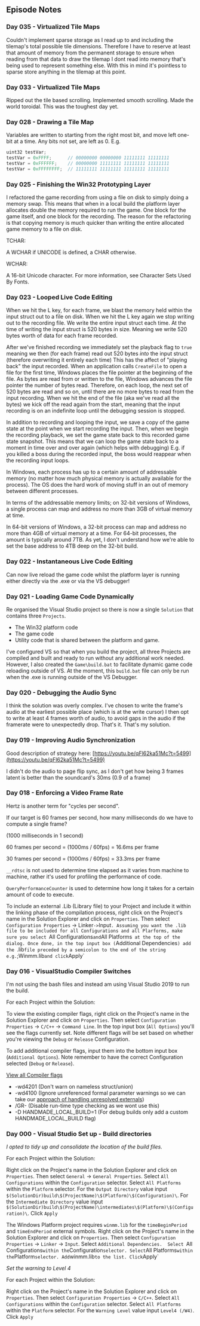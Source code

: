 ## Episode Notes

### Day 035 - Virtualized Tile Maps

Couldn't implement sparse storage as I read up to and including the tilemap's total possible tile dimensions. Therefore I have to reserve at least that amount of memory from the permanent storage to ensure when reading from that data to draw the tilemap I dont read into memory that's being used to represent something else. With this in mind it's pointless to sparse store anything in the tilemap at this point.

### Day 033 - Virtualized Tile Maps

Ripped out the tile based scrolling. Implemented smooth scrolling. Made the world toroidal. This was the toughest day yet.


### Day 028 -  Drawing a Tile Map

Variables are written to starting from the right most bit, and move left one-bit at a time. Any bits not set, are left as 0. E.g.

```c
uint32 testVar;
testVar = 0xFFFF;      // 00000000 00000000 11111111 11111111
testVar = 0xFFFFFF;    // 00000000 11111111 11111111 11111111
testVar = 0xFFFFFFFF;  // 11111111 11111111 11111111 11111111
```


### Day 025 -  Finishing the Win32 Prototyping Layer

I refactored the game recording from using a file on disk to simply doing a memory swap. This means that when in a local build the platform layer allocates double the memory required to run the game. One block for the game itself, and one block for the recording. The reason for the refactoring is that copying memory is much quicker than writing the entire allocated game memory to a file on disk.

TCHAR:

A WCHAR if UNICODE is defined, a CHAR otherwise.

WCHAR:

A 16-bit Unicode character. For more information, see Character Sets Used By Fonts.

### Day 023 -  Looped Live Code Editing

When we hit the L key, for each frame, we blast the memory held within the input struct out to a file on disk. When we hit the L key again we stop writing out to the recording file. We write the entire input struct each time. At the time of writing the input struct is 520 bytes in size. Meaning we write 520 bytes worth of data for each frame recorded.

After we've finished recording we immediately set the playback flag to `true` meaning we then (for each frame) read out 520 bytes *into* the input struct (therefore overwriting it entirely each time) This has the affect of "playing back" the input recorded.  When an application calls `CreateFile` to open a file for the first time, Windows places the file pointer at the beginning of the file. As bytes are read from or written to the file, Windows advances the file pointer the number of bytes read. Therefore, on each loop, the next set of 520 bytes are read and so on, until there are no more bytes to read from the input recording. When we hit the end of the file (aka we've read all the bytes) we kick off the read again from the start, meaning that the input recording is on an indefinite loop until the debugging session is stopped.

In addition to recording and looping the input, we save a copy of the game state at the point when we start recording the input. Then, when we begin the recording playback, we set the game state back to this recorded game state snapshot. This means that we can loop the game state back to a moment in time over and over again (which helps with debugging) E.g. if you killed a boss during the recorded input, the boss would reappear when the recording input loops.

In Windows, each process has up to a certain amount of addressable memory (no matter how much physical memory is actually available for the process). The OS does the hard work of moving stuff in an out of memory between different processes. 

In terms of the addressable memory limits; on 32-bit versions of Windows, a single process can map and address no more than 3GB of virtual memory at time. 

In 64-bit versions of Windows, a 32-bit process can map and address no more than 4GB of virtual memory at a time. For 64-bit processes, the amount is typically around 7TB. As yet, I don't understand how we're able to set the base address to 4TB deep on the 32-bit build.

### Day 022 -  Instantaneous Live Code Editing

Can now live reload the game code whilst the platform layer is running either directly via the .exe or via the VS debugger!

### Day 021 - Loading Game Code Dynamically

Re organised the Visual Studio project so there is now a single `Solution` that contains three `Projects`.

- The Win32 platform code
- The game code
- Utility code that is shared between the platform and game.

I've configured VS so that when you build the project, all three Projects are compiled and built and ready to run without any additional work needed. However, I also created the `Game\build.bat` to facilitate dynamic game code reloading outside of VS. At the moment, this `build.bat` file can only be run when the .exe is running outside of the VS Debugger.

### Day 020 - Debugging the Audio Sync

I think the solution was overly complex. I've chosen to write the frame's audio at the earliest possible place (which is at the write cursor) I then opt to write at least 4 frames worth of audio, to avoid gaps in the audio if the framerate were to unexpectedly drop. That's it. That's my solution.

### Day 019 - Improving Audio Synchronization

Good description of strategy here: [https://youtu.be/qFl62ka51Mc?t=5499](https://youtu.be/qFl62ka51Mc?t=5499)

I didn't do the audio to page flip sync, as I don't get how being 3 frames latent is better than the soundcard's 30ms (0.9 of a frame)

### Day 018 - Enforcing a Video Frame Rate

Hertz is another term for "cycles per second".

If our target is 60 frames per second, how many milliseconds do we have to compute a single frame?

(1000 milliseconds in 1 second)

60 frames per second  = (1000ms / 60fps) = 16.6ms per frame

30 frames per second  = (1000ms / 60fps) = 33.3ms per frame

`__rdtsc` is not used to determine time elapsed as it varies from machine to machine, rather it's used for profiling the performance of code.

`QueryPerformanceCounter` is used to determine how long it takes for a certain amount of code to execute.

To include an external .Lib (Library file) to your Project and include it within the linking phase of the compilation process, right click on the Project's name in the Solution Explorer and click on `Properties`. Then select `Configuration Properties` -> Linker` -> `Input`. Assuming you want the .lib file to be included for all Configurations and all Plarforms, make sure you select `All Configurations` and `All Platforms` at the top of the dialog. Once done, in the top input box (`Additional Dependencies`) add the `.lib` file preceded by a semicolon to the end of the string e.g. `;Winmm.lib` and click `Apply`


### Day 016 - VisualStudio Compiler Switches

I'm not using the bash files and instead am using Visual Studio 2019 to run the build.

For each Project within the Solution:

To view the existing compiler flags, right click on the Project's name in the Solution Explorer and click on `Properties`. Then select `Configuration Properties` -> `C/C++` -> `Command Line`. In the top input box (`All Options`) you'll see the flags currently set. Note different flags will be set based on whether you're viewing the `Debug` or `Release` Configuration.

To add additional compiler flags, input them into the bottom input box (`Additional Options`). Note remember to have the correct Configuration selected (`Debug` or `Release`).

[View all Compiler flags](https://docs.microsoft.com/en-us/cpp/build/reference/compiler-options-listed-alphabetically)

 - -wd4201 (Don't warn on nameless struct/union)
 - -wd4100 (Ignore unreferenced formal parameter warnings so we can take our [approach of handling unresolved externals](https://github.com/joncarlmatthews/private/blob/master/technical/learning/c-cpp.md#how-to-handle-unresolved-externals))
 - /GR- (Disable run-time type checking as we wont use this)
 - -D HANDMADE_LOCAL_BUILD=1 (For debug builds only add a custom HANDMADE_LOCAL_BUILD flag)

### Day 000 - Visual Studio Set up - Build directories

*I opted to tidy up and consolidate the location of the build files.*

For each Project within the Solution:

Right click on the Project's name in the Solution Explorer and click on `Properties`. Then select `General` -> `General Properties`. Select `All Configurations` within the `Configuration` selector. Select `All Platforms` within the `Platform` selector. For the `Output Directory` value input `$(SolutionDir)build\$(ProjectName)\$(Platform)\$(Configuration)\`. For the `Intermediate Directory` value input `$(SolutionDir)build\$(ProjectName)\intermediates\$(Platform)\$(Configuration)\`. Click `Apply`

The Windows Platform project requires `winmm.lib` for the `timeBeginPeriod` and `timeEndPeriod` external symbols. Right click on the Project's name in the Solution Explorer and click on `Properties`. Then select `Configuration Properties` -> `Linker` -> `Input`. Select `Additional Dependencies.  Select `All Configurations` within the `Configuration` selector. Select `All Platforms` within the `Platform` selector. Add `winmm.lib` to the list. Click `Apply`

*Set the warning to Level 4*

For each Project within the Solution:

Right click on the Project's name in the Solution Explorer and click on `Properties`. Then select `Configuration Properties` -> `C/C++`. Select `All Configurations` within the `Configuration` selector. Select `All Platforms` within the `Platform` selector. For the `Warning Level` value input `Level4 (/W4)`. Click `Apply`
